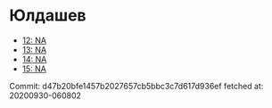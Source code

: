 # Юлдашев
- [12: NA](12.md)
- [13: NA](13.md)
- [14: NA](14.md)
- [15: NA](15.md)

Commit: d47b20bfe1457b2027657cb5bbc3c7d617d936ef
 fetched at: 20200930-060802

